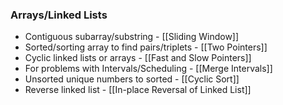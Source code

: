### Arrays/Linked Lists

- Contiguous subarray/substring - [[Sliding Window]]
- Sorted/sorting array to find pairs/triplets - [[Two Pointers]]
- Cyclic linked lists or arrays - [[Fast and Slow Pointers]]
- For problems with Intervals/Scheduling - [[Merge Intervals]]
- Unsorted unique numbers to sorted - [[Cyclic Sort]]
- Reverse linked list - [[In-place Reversal of Linked List]]